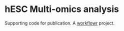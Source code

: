 # hESC Multi-omics analysis

Supporting code for publication. A [workflowr][] project.

[workflowr]: https://github.com/jdblischak/workflowr
